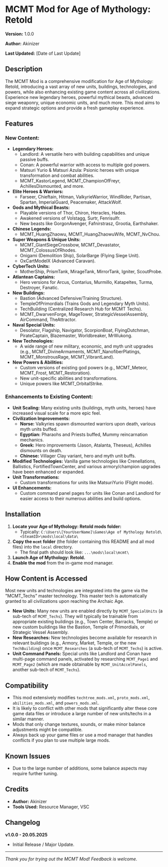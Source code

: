 # MCMT Mod for Age of Mythology: Retold

**Version:** 1.0.0

**Author:** Akinizer

**Last Updated:** [Date of Last Update]

## Description

The MCMT Mod is a comprehensive modification for Age of Mythology: Retold, introducing a vast array of new units, buildings, technologies, and powers, while also enhancing existing game content across all civilizations. Experience new legendary heroes, powerful mythical beasts, advanced siege weaponry, unique economic units, and much more. This mod aims to expand strategic options and provide a fresh gameplay experience.

## Features

### New Content:

*   **Legendary Heroes:**
    *   Landlord: A versatile hero with building capabilities and unique passive buffs.
    *   Conan: A powerful warrior with access to multiple god powers.
    *   Matsuri Yurio & Matsuri Azula: Psionic heroes with unique transformation and combat abilities.
    *   MCMT_KastorLegend, MCMT_ChampionOfFreyr, AchillesDismounted, and more.
*   **Elite Heroes & Warriors:**
    *   Farseer, Chieftain, Hitman, ValkyrieWarrior, WindRider, Partisan, Spartan, ImperialGuard, Peacemaker, AttackWolf.
*   **Gods and Mythical Beasts:**
    *   Playable versions of Thor, Chiron, Heracles, Hades.
    *   Awakened versions of Volstagg, Surtr, Fenrisulfr.
    *   New beasts like GorgonAvenger, Fafnirstrasz, Grootia, Earthshaker.
*   **Chinese Legends:**
    *   MCMT_HuangZhaowu, MCMT_HuangZhaowuWife, MCMT_NvChou.
*   **Super Weapons & Unique Units:**
    *   MCMT_GiantSiegeCrossbow, MCMT_Devastator, MCMT_ColossusOfRhodes.
    *   Onigami (Demolition Ship), SolarBarge (Flying Siege Unit).
    *   OxCartModelX (Advanced Caravan).
*   **CyberTech Units:**
    *   MotherShip, PrismTank, MirageTank, MirrorTank, Igniter, ScoutProbe.
*   **Atlantean Captains:**
    *   Hero versions for Arcus, Contarius, Murmillo, Katapeltes, Turma, Destroyer, Fanatic.
*   **New Buildings:**
    *   Bastion (Advanced Defensive/Training Structure).
    *   TempleOfPrimordials (Trains Gods and Legendary Myth Units).
    *   TechBuilding (Centralized Research Hub for MCMT Techs).
    *   MCMT_DwarvenForge, MageTower, StrategicVesselAssembly, AirCommand, TheAttractor.
*   **Naval Special Units:**
    *   Desolator, Flagship, Navigator, ScorpionBoat, FlyingDutchman, PirateCaptain, Blazemaster, Worldbreaker, MrWukong.
*   **New Technologies:**
    *   A wide range of new military, economic, and myth unit upgrades (e.g., MCMT_DivineArmaments, MCMT_NanofiberPlatings, MCMT_MonstrousRage, MCMT_VibrantLand).
*   **New Powers & Abilities:**
    *   Custom versions of existing god powers (e.g., MCMT_Meteor, MCMT_Frost, MCMT_Restoration).
    *   New unit-specific abilities and transformations.
    *   Unique powers like MCMT_OrbitalStrike.

### Enhancements to Existing Content:

*   **Unit Scaling:** Many existing units (buildings, myth units, heroes) have increased visual scale for a more epic feel.
*   **Civilization Improvements:**
    *   **Norse:** Valkyries spawn dismounted warriors upon death, various myth units buffed.
    *   **Egyptian:** Pharaohs and Priests buffed, Mummy reincarnation mechanics.
    *   **Greek:** Hero improvements (Jason, Atalanta, Theseus), Achilles dismounts on death.
    *   **Chinese:** Villager Clay variant, hero and myth unit buffs.
*   **Modified Technologies:** Vanilla game technologies like Crenellations, Ballistics, FortifiedTownCenter, and various armory/champion upgrades have been enhanced or expanded.
*   **Unit Transformations:**
    *   Custom transformations for units like MatsuriYurio (Flight mode).
*   **UI Enhancements:**
    *   Custom command panel pages for units like Conan and Landlord for easier access to their numerous abilities and build options.

## Installation

1.  **Locate your Age of Mythology: Retold mods folder:**
    *   Typically: `C:\Users\[YourUserName]\Games\Age of Mythology Retold\<SteamID>\mods\local\data\`
2.  **Copy the `mcmt` folder** (the folder containing this README and all mod files) into the `local` directory.
    *   The final path should look like: `...\mods\local\mcmt\`
3.  **Launch Age of Mythology: Retold.**
4.  **Enable the mod** from the in-game mod manager.

## How Content is Accessed

Most new units and technologies are integrated into the game via the "MCMT_Techs" master technology. This master tech is automatically granted to all civilizations upon reaching the Archaic Age.

*   **New Units:** Many new units are enabled directly by `MCMT_SpecialUnits` (a sub-tech of `MCMT_Techs`). They will typically be trainable from appropriate existing buildings (e.g., Town Center, Barracks, Temple) or new custom buildings like the Bastion, Temple of Primordials, or Strategic Vessel Assembly.
*   **New Researches:** New technologies become available for research in relevant buildings (e.g., Armory, Market, Temple, or the new `TechBuilding`) once `MCMT_Researches` (a sub-tech of `MCMT_Techs`) is active.
*   **Unit Command Panels:** Special units like Landlord and Conan have multi-page command panels, activated by researching `MCMT_Page1` and `MCMT_Page2` (which are made obtainable by `MCMT_UnitAccelPanels`, another sub-tech of `MCMT_Techs`).

## Compatibility

*   This mod extensively modifies `techtree_mods.xml`, `proto_mods.xml`, `abilities_mods.xml`, and `powers_mods.xml`.
*   It is likely to conflict with other mods that significantly alter these core game data files or introduce a large number of new units/techs in a similar manner.
*   Mods that only change textures, sounds, or make minor balance adjustments might be compatible.
*   Always back up your game files or use a mod manager that handles conflicts if you plan to use multiple large mods.

## Known Issues

*   Due to the large number of additions, some balance aspects may require further tuning.

## Credits

*   **Author:** Akinizer
*   **Tools Used:** Resource Manager, VSC

## Changelog

**v1.0.0 - 20.05.2025**
*   Initial Release / Major Update.

---

*Thank you for trying out the MCMT Mod! Feedback is welcome.*
